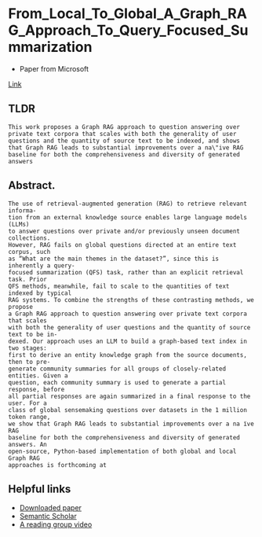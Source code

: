 # From_Local_To_Global_A_Graph_RAG_Approach_To_Query_Focused_Summarization

* Paper from Microsoft

[Link](https://arxiv.org/abs/2404.16130v1)


## TLDR

    This work proposes a Graph RAG approach to question answering over private text corpora that scales with both the generality of user questions and the quantity of source text to be indexed, and shows that Graph RAG leads to substantial improvements over a na\"ive RAG baseline for both the comprehensiveness and diversity of generated answers


## Abstract. 

    The use of retrieval-augmented generation (RAG) to retrieve relevant informa-
    tion from an external knowledge source enables large language models (LLMs)
    to answer questions over private and/or previously unseen document collections.
    However, RAG fails on global questions directed at an entire text corpus, such
    as “What are the main themes in the dataset?”, since this is inherently a query-
    focused summarization (QFS) task, rather than an explicit retrieval task. Prior
    QFS methods, meanwhile, fail to scale to the quantities of text indexed by typical
    RAG systems. To combine the strengths of these contrasting methods, we propose
    a Graph RAG approach to question answering over private text corpora that scales
    with both the generality of user questions and the quantity of source text to be in-
    dexed. Our approach uses an LLM to build a graph-based text index in two stages:
    first to derive an entity knowledge graph from the source documents, then to pre-
    generate community summaries for all groups of closely-related entities. Given a
    question, each community summary is used to generate a partial response, before
    all partial responses are again summarized in a final response to the user. For a
    class of global sensemaking questions over datasets in the 1 million token range,
    we show that Graph RAG leads to substantial improvements over a na ̈ıve RAG
    baseline for both the comprehensiveness and diversity of generated answers. An
    open-source, Python-based implementation of both global and local Graph RAG
    approaches is forthcoming at


 ## Helpful links

* [Downloaded paper](data/graph_rag.pdf)
* [Semantic Scholar](https://www.semanticscholar.org/paper/From-Local-to-Global%3A-A-Graph-RAG-Approach-to-Edge-Trinh/c1799bf28d1ae93e1631be5b59196ee1e568f538)
* [A reading group video](https://www.youtube.com/watch?v=r09tJfON6kE)